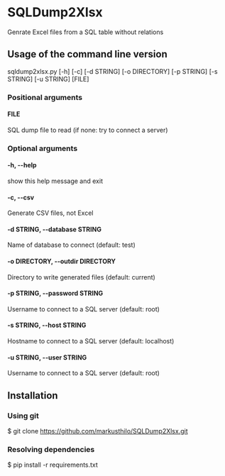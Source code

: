 # SQLDump2Xlsx

Genrate Excel files from a SQL table without relations

## Usage of the command line version

sqldump2xlsx.py [-h] [-c] [-d STRING] [-o DIRECTORY] [-p STRING] [-s STRING] [-u STRING] [FILE]

### Positional arguments

#### FILE
SQL dump file to read (if none: try to connect a server)

### Optional arguments

####  -h, --help
show this help message and exit
####  -c, --csv
Generate CSV files, not Excel
####  -d STRING, --database STRING
Name of database to connect (default: test)
####  -o DIRECTORY, --outdir DIRECTORY
Directory to write generated files (default: current)
####  -p STRING, --password STRING
Username to connect to a SQL server (default: root)
####  -s STRING, --host STRING
Hostname to connect to a SQL server (default: localhost)
####  -u STRING, --user STRING
Username to connect to a SQL server (default: root)

## Installation

### Using git

$ git clone https://github.com/markusthilo/SQLDump2Xlsx.git

### Resolving dependencies

$ pip install -r requirements.txt

